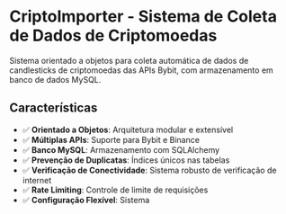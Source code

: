 # CriptoImporter - Sistema de Coleta de Dados de Criptomoedas

Sistema orientado a objetos para coleta automática de dados de candlesticks de criptomoedas das APIs Bybit, com armazenamento em banco de dados MySQL.

## Características

- ✅ **Orientado a Objetos**: Arquitetura modular e extensível
- ✅ **Múltiplas APIs**: Suporte para Bybit e Binance
- ✅ **Banco MySQL**: Armazenamento com SQLAlchemy
- ✅ **Prevenção de Duplicatas**: Índices únicos nas tabelas
- ✅ **Verificação de Conectividade**: Sistema robusto de verificação de internet
- ✅ **Rate Limiting**: Controle de limite de requisições
- ✅ **Configuração Flexível**: Sistema
